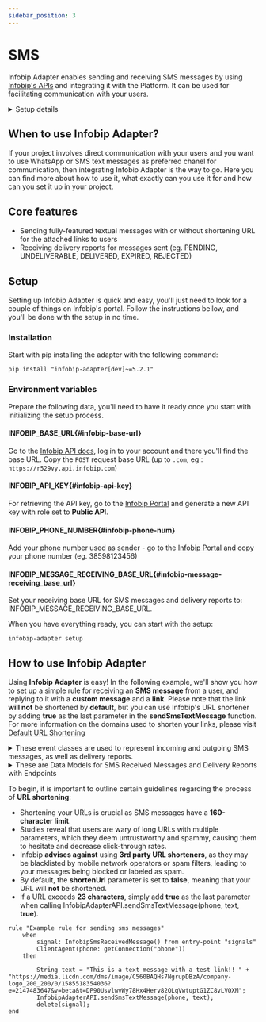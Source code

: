 ```yaml
---
sidebar_position: 3
---
```


# SMS

Infobip Adapter enables sending and receiving SMS messages by using [Infobip's APIs](https://www.infobip.com/docs/api/channels/sms) and integrating it with the Platform. 
It can be used for facilitating communication with your users.

<details>
  <summary>Setup details</summary>
  <div>
    <div><p><b>Environment variables:</b></p>
        <ul>
            <li>INFOBIP_BASE_URL</li>
            <li>INFOBIP_API_KEY</li>
            <li>INFOBIP_PHONE_NUMBER</li>
            <li>INFOBIP_MESSAGE_RECEIVING_BASE_URL</li>
        </ul>
    </div>
    <div>
        <p><b>Installation:</b></p>
        <ul>
            <li><code>pip install "infobip-adapter[dev]~=5.2.1"</code></li>
        </ul>
    </div>
    <div>
        <p><b>Initialize setup:</b></p>
        <ul><li><p><code>infobip-adapter setup</code></p></li></ul>
    </div>
  </div>
</details>

## When to use Infobip Adapter?
If your project involves direct communication with your users and you want to use WhatsApp or SMS text messages as preferred chanel for communication, then integrating Infobip Adapter is the way to go.
Here you can find more about how to use it, what exactly can you use it for and how can you set it up in your project.

## Core features
- Sending fully-featured textual messages with or without shortening URL for the attached links to users
- Receiving delivery reports for messages sent (eg. PENDING, UNDELIVERABLE, DELIVERED, EXPIRED, REJECTED)

## Setup
Setting up Infobip Adapter is quick and easy, you'll just need to look for a couple of things on Infobip's portal. Follow the instructions bellow, and you'll be done with the setup in no time. 
### Installation
Start with pip installing the adapter with the following command:
```console
pip install "infobip-adapter[dev]~=5.2.1"
```
### Environment variables
Prepare the following data, you'll need to have it ready once you start with initializing the setup process.
#### INFOBIP_BASE_URL{#infobip-base-url}
Go to the [Infobip API docs](https://www.infobip.com/docs/api), log in to your account and there you'll find the base URL. Copy the `POST` request base URL (up to `.com`, eg.: `https://r529vy.api.infobip.com`)
#### INFOBIP_API_KEY{#infobip-api-key}
For retrieving the API key, go to the [Infobip Portal](https://portal.infobip.com/login/?callback=https%3A%2F%2Fportal.infobip.com%2Fdev%2Fapi-keys) and generate a new API key with role set to **Public API**.
#### INFOBIP_PHONE_NUMBER{#infobip-phone-num}
Add your phone number used as sender - go to the [Infobip Portal](https://portal.infobip.com/apps/sms) and copy your phone number (eg. 38598123456)
#### INFOBIP_MESSAGE_RECEIVING_BASE_URL{#infobip-message-receiving_base_url}
Set your receiving base URL for SMS messages and delivery reports to: INFOBIP_MESSAGE_RECEIVING_BASE_URL.

When you have everything ready, you can start with the setup:
```console
infobip-adapter setup
```

## How to use Infobip Adapter
Using **Infobip Adapter** is easy!
In the following example, we'll show you how to set up a simple rule for receiving an **SMS message** from a user, and replying to it with a **custom message** and a **link**.
Please note that the link **will not** be shortened by **default**, but you can use Infobip's URL shortener by adding **true** as the last parameter in the **sendSmsTextMessage** function.
For more information on the domains used to shorten your links, please visit [Default URL Shortening](https://www.infobip.com/docs/url-shortening#default-url-shortening-how-url-shortening-works)

<details>
  <summary>These event classes are used to represent incoming and outgoing SMS messages, as well as delivery reports.</summary>
  <div>
    <div><p><b>class InfobipSmsSentMessage(Event):</b></p>
        <ul>
            <li>from_: str = Field(None, alias='from')</li>
            <li>to: str</li>
            <li>messageId: str</li>
            <li>text: str</li>
            <li>callbackData: Optional[str] = None</li>
        </ul>
    </div>
    <div><p><b>class InfobipSmsReceivedMessage(Event):</b></p>
        <ul>
            <li>from_: str = Field(None, alias='from')</li>
            <li>to: str</li>
            <li>messageId: str</li>
            <li>text: str</li>
            <li>cleanText: str</li>
            <li>keyword: str</li>
            <li>receivedAt: datetime</li>
        </ul>
    </div>
    <div><p><b>class InfobipSmsReceivedReport(Event):</b></p>
        <ul>
            <li>to: str</li>
            <li>sentAt: datetime</li>
            <li>doneAt: datetime</li>
            <li>status: ReportStatus</li>
            <li>error: ReportError</li>
        </ul>
    </div>
  </div>
</details>
<details>
  <summary>These are Data Models for SMS Received Messages and Delivery Reports with Endpoints</summary>
  <div>
    <div><p><b>SMS messages that you receive will be directed to the endpoint /sms-received-message.</b></p>
    <p><b>class SmsReceivedMessage(DataModel):</b></p>
        <ul>
            <li>from_: str = Field(None, alias='from')</li>
            <li>to: str</li>
            <li>messageId: str</li>
            <li>text: str</li>
            <li>cleanText: str</li>
            <li>keyword: str</li>
            <li>receivedAt: datetime</li>
        </ul>
    </div>
    <div><p><b>Delivery reports will be directed to the endpoint /sms-delivery-report.</b></p>
    <p><b>class SmsReceivedReport(DataModel):</b></p>
        <ul>
            <li>messageId: str</li>
            <li>to: str</li>
            <li>sentAt: datetime</li>
            <li>doneAt: datetime</li>
            <li>status: ReportStatus</li>
            <li>error: ReportError</li>
        </ul>
    </div>
  </div>
</details>

To begin, it is important to outline certain guidelines regarding the process of **URL shortening**:

- Shortening your URLs is crucial as SMS messages have a **160-character limit**.
- Studies reveal that users are wary of long URLs with multiple parameters, which they deem untrustworthy and spammy, causing them to hesitate and decrease click-through rates.
- Infobip **advises against** using **3rd party URL shorteners**, as they may be blacklisted by mobile network operators or spam filters, leading to your messages being blocked or labeled as spam.
- By default, the **shortenUrl** parameter is set to **false**, meaning that your URL will **not** be shortened.
- If a URL exceeds **23 characters**, simply add **true** as the last parameter when calling InfobipAdapterAPI.sendSmsTextMessage(phone, text, **true**).

```console
rule "Example rule for sending sms messages"
    when
        signal: InfobipSmsReceivedMessage() from entry-point "signals"
        ClientAgent(phone: getConnection("phone"))
    then

        String text = "This is a text message with a test link!! " + "https://media.licdn.com/dms/image/C560BAQHs7NgrupDBzA/company-logo_200_200/0/1585518354036?e=2147483647&v=beta&t=DP90UsvlwvWy78Hx4Herv82QLqVwtuptG1ZC8vLVQXM";
        InfobipAdapterAPI.sendSmsTextMessage(phone, text);
        delete(signal);
end
```